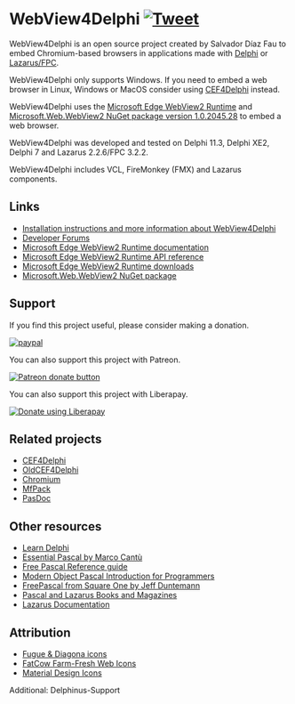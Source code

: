 # WebView4Delphi [![Tweet](https://img.shields.io/twitter/url/http/shields.io.svg?style=social)](https://twitter.com/intent/tweet?text=Use%20WebView4Delphi%20to%20embed%20Chromium-based%20browsers%20in%20your%20application&url=https://github.com/salvadordf/WebView4Delphi&via=briskbard&hashtags=WebView4Delphi,delphi,lazarus,fpc)
WebView4Delphi is an open source project created by Salvador Díaz Fau to embed Chromium-based browsers in applications made with [Delphi](https://www.embarcadero.com/products/delphi/starter) or [Lazarus/FPC](https://www.lazarus-ide.org/).

WebView4Delphi only supports Windows. If you need to embed a web browser in Linux, Windows or MacOS consider using [CEF4Delphi](https://github.com/salvadordf/CEF4Delphi) instead. 

WebView4Delphi uses the [Microsoft Edge WebView2 Runtime](https://docs.microsoft.com/en-us/microsoft-edge/webview2/) and [Microsoft.Web.WebView2 NuGet package version 1.0.2045.28](https://www.nuget.org/packages/Microsoft.Web.WebView2) to embed a web browser.

WebView4Delphi was developed and tested on Delphi 11.3, Delphi XE2, Delphi 7 and Lazarus 2.2.6/FPC 3.2.2. 

WebView4Delphi includes VCL, FireMonkey (FMX) and Lazarus components.

## Links
* [Installation instructions and more information about WebView4Delphi](https://www.briskbard.com/index.php?lang=en&pageid=webview)
* [Developer Forums](https://www.briskbard.com/forum)
* [Microsoft Edge WebView2 Runtime documentation](https://docs.microsoft.com/en-us/microsoft-edge/webview2/)
* [Microsoft Edge WebView2 Runtime API reference](https://docs.microsoft.com/en-us/microsoft-edge/webview2/reference/win32/)
* [Microsoft Edge WebView2 Runtime downloads](https://developer.microsoft.com/en-us/microsoft-edge/webview2/#download-section)
* [Microsoft.Web.WebView2 NuGet package](https://www.nuget.org/packages/Microsoft.Web.WebView2)

## Support
If you find this project useful, please consider making a donation.

[![paypal](https://www.paypalobjects.com/en_US/i/btn/btn_donateCC_LG.gif)](https://www.paypal.com/cgi-bin/webscr?cmd=_s-xclick&hosted_button_id=FTSD2CCGXTD86)

You can also support this project with Patreon.

<a href="https://patreon.com/salvadordf"><img src="https://c5.patreon.com/external/logo/become_a_patron_button.png" alt="Patreon donate button" /></a>

You can also support this project with Liberapay.

<a href="https://liberapay.com/salvadordf/donate"><img alt="Donate using Liberapay" src="https://liberapay.com/assets/widgets/donate.svg"></a>

## Related projects 
* [CEF4Delphi](https://github.com/salvadordf/CEF4Delphi) 
* [OldCEF4Delphi](https://github.com/salvadordf/OldCEF4Delphi) 
* [Chromium](https://chromium.googlesource.com/chromium/src/)
* [MfPack](https://github.com/FactoryXCode/MfPack)
* [PasDoc](https://pasdoc.github.io/)

## Other resources
* [Learn Delphi](https://learndelphi.org/)
* [Essential Pascal by Marco Cantù](https://www.marcocantu.com/epascal/)
* [Free Pascal Reference guide](https://www.freepascal.org/docs-html/ref/ref.html)
* [Modern Object Pascal Introduction for Programmers](https://castle-engine.io/modern_pascal)
* [FreePascal from Square One by Jeff Duntemann](http://www.copperwood.com/pub/FreePascalFromSquareOne.pdf)
* [Pascal and Lazarus Books and Magazines](https://wiki.freepascal.org/Pascal_and_Lazarus_Books_and_Magazines)
* [Lazarus Documentation](https://wiki.freepascal.org/Lazarus_Documentation)

## Attribution
* [Fugue & Diagona icons](http://yusukekamiyamane.com/)
* [FatCow Farm-Fresh Web Icons](https://www.fatcow.com/free-icons)
* [Material Design Icons](https://github.com/google/material-design-icons) 

Additional: Delphinus-Support
